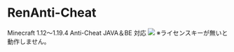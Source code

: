 # RenAnti-Cheat
Minecraft 1.12～1.19.4 Anti-Cheat
JAVA＆BE 対応
![](https://github.com/RENKUN0105/RenAnti-Cheat/blob/main/sample.png)
※ライセンスキーが無いと動作しません。
